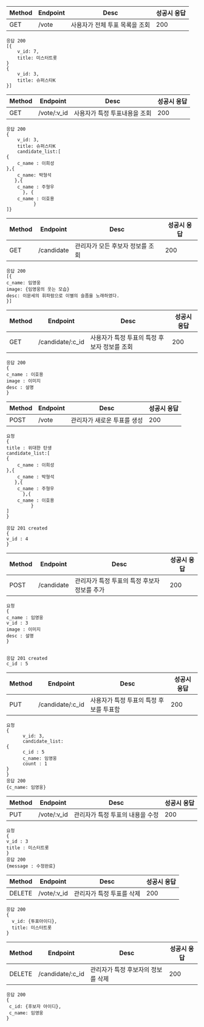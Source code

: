 |Method|Endpoint|Desc|성공시 응답|
|------|--------|-----|---|
|GET   |/vote  | 사용자가 전체 투표 목록을 조회|200

```
응답 200
[{   
    v_id: 7,
    title: 미스터트롯
}
{
    v_id: 3,
    title: 슈퍼스타K
}]
```

|Method|Endpoint|Desc|성공시 응답|
|------|--------|-----|---|
|GET   |/vote/:v_id  | 사용자가 특정 투표내용을 조회|200

```
응답 200
{
    v_id: 3,
    title: 슈퍼스타K
    candidate_list:[
{   
    c_name : 이희성
},{
    c_name: 박형석
   },{
    c_name : 주형우
      }, {
    c_name : 이호용
          }
]}
```

|Method|Endpoint|Desc|성공시 응답|
|------|--------|-----|---|
|GET   |/candidate  | 관리자가 모든 후보자 정보를 조회|200

```
응답 200
[{
c_name: 임영웅
image: {임영웅의 웃는 모습}
desc: 이문세의 휘파람으로 이별의 슬픔을 노래하였다.
}]
```

|Method|Endpoint|Desc|성공시 응답|
|------|--------|-----|---|
|GET   |/candidate/:c_id  | 사용자가 특정 투표의 특정 후보자 정보를 조회|200

```
응답 200
{
c_name : 이호용
image : 이미지
desc : 설명
}
```
|Method|Endpoint|Desc|성공시 응답|
|------|--------|-----|---|
|POST   |/vote | 관리자가 새로운 투표를 생성|200


```
요청 
{
title : 위대한 탄생
candidate_list:[
{   
    c_name : 이희성
},{
    c_name : 박형석
   },{
    c_name : 주형우
      },{
    c_name : 이호용
         }
]
}

응답 201 created
{
v_id : 4
}
```
|Method|Endpoint|Desc|성공시 응답|
|------|--------|-----|---|
|POST   |/candidate | 관리자가 특정 투표의 특정 후보자 정보를 추가|200

```
요청
{
c_name : 임영웅
v_id : 3
image : 이미지
desc : 설명
}


응답 201 created
c_id : 5
```

|Method|Endpoint|Desc|성공시 응답|
|------|--------|-----|---|
|PUT   |/candidate/:c_id | 사용자가 특정 투표의 특정 후보를 투표함|200

```
요청
{
      v_id: 3,
      candidate_list: 
{
      c_id : 5
      c_name: 임영웅
      count : 1
}
}
응답 200
{c_name: 임영웅}
```
|Method|Endpoint|Desc|성공시 응답|
|------|--------|-----|---|
|PUT   |/vote/:v_id | 관리자가 특정 투표의 내용을 수정|200
```
요청
{
v_id : 3
title : 미스터트롯
}
응답 200
{message : 수정완료}
```
|Method|Endpoint|Desc|성공시 응답|
|------|--------|-----|---|
|DELETE   |/vote/:v_id | 관리자가 특정 투표를 삭제|200
```
응답 200
{
  v_id: {투표아이디},
  title: 미스터트롯
}
```

|Method|Endpoint|Desc|성공시 응답|
|------|--------|-----|---|
|DELETE   |/candidate/:c_id | 관리자가 특정 후보자의 정보를 삭제|200
```
응답 200
{
 c_id: {후보자 아이디},
 c_name: 임영웅
}
```
